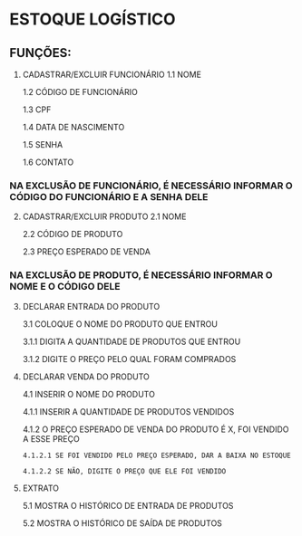 # ESTOQUE LOGÍSTICO
## FUNÇÕES:
1. CADASTRAR/EXCLUIR FUNCIONÁRIO
   1.1 NOME
   
   1.2 CÓDIGO DE FUNCIONÁRIO
   
   1.3 CPF
   
   1.4 DATA DE NASCIMENTO
   
   1.5 SENHA
   
   1.6 CONTATO
   
### NA EXCLUSÃO DE FUNCIONÁRIO, É NECESSÁRIO INFORMAR O CÓDIGO DO FUNCIONÁRIO E A SENHA DELE

2. CADASTRAR/EXCLUIR PRODUTO
   2.1 NOME
   
   2.2 CÓDIGO DE PRODUTO
   
   2.3 PREÇO ESPERADO DE VENDA
   
### NA EXCLUSÃO DE PRODUTO, É NECESSÁRIO INFORMAR O NOME E O CÓDIGO DELE

3. DECLARAR ENTRADA DO PRODUTO
   
   3.1 COLOQUE O NOME DO PRODUTO QUE ENTROU
   
     3.1.1 DIGITA A QUANTIDADE DE PRODUTOS QUE ENTROU
   
     3.1.2 DIGITE O PREÇO PELO QUAL FORAM COMPRADOS
    
4. DECLARAR VENDA DO PRODUTO
   
   4.1 INSERIR O NOME DO PRODUTO
   
     4.1.1 INSERIR A QUANTIDADE DE PRODUTOS VENDIDOS
   
     4.1.2 O PREÇO ESPERADO DE VENDA DO PRODUTO É X, FOI VENDIDO A ESSE PREÇO
   
       4.1.2.1 SE FOI VENDIDO PELO PREÇO ESPERADO, DAR A BAIXA NO ESTOQUE
   
       4.1.2.2 SE NÃO, DIGITE O PREÇO QUE ELE FOI VENDIDO
   
5. EXTRATO

    5.1 MOSTRA O HISTÓRICO DE ENTRADA DE PRODUTOS
   
    5.2 MOSTRA O HISTÓRICO DE SAÍDA DE PRODUTOS

